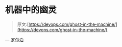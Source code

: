# 机器中的幽灵

> 原文:[https://devops.com/ghost-in-the-machine/](https://devops.com/ghost-in-the-machine/)

— [罗尔泊](https://devops.com/author/breselman/)